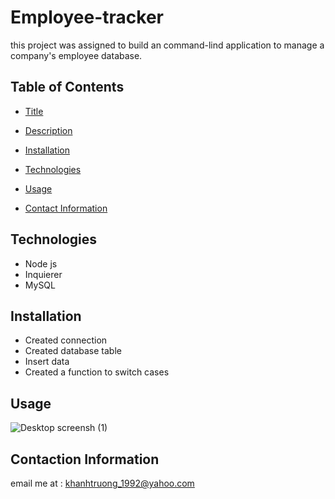 # Employee-tracker
this project was assigned to build an command-lind application  to manage a company's employee database.

## Table of Contents 
- [Title](#Title)

- [Description](#Description)

- [Installation](#Installation)

- [Technologies](#Technologies)

- [Usage](#Usage)

- [Contact Information](#ContactInformation)
## Technologies

-   Node js
-   Inquierer 
-   MySQL

## Installation
-   Created connection
-   Created database table
-   Insert data
-   Created a function to switch cases

## Usage

![Desktop screensh (1)](https://user-images.githubusercontent.com/82126894/140874208-d6ee65fa-1cf2-4d1d-8b67-9d7d5d9983c2.png)




## Contaction Information
email me at : khanhtruong_1992@yahoo.com 